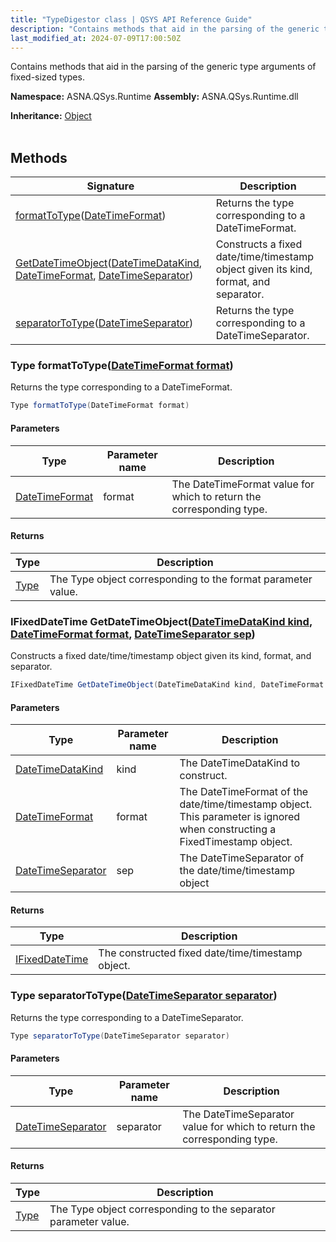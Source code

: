 ```yaml
---
title: "TypeDigestor class | QSYS API Reference Guide"
description: "Contains methods that aid in the parsing of the generic type arguments of fixed-sized types. "
last_modified_at: 2024-07-09T17:00:50Z
---
```


Contains methods that aid in the parsing of the generic type arguments of fixed-sized types.

**Namespace:** ASNA.QSys.Runtime
**Assembly:** ASNA.QSys.Runtime.dll

**Inheritance:** [Object](https://docs.microsoft.com/en-us/dotnet/api/system.object)
<br>
<br>

## Methods

| Signature | Description |
| --- | --- |
| [formatToType](#type-formattotypedatetimeformat-format)([DateTimeFormat](/reference/datagate/datagate-common/date-time-format.html)) | Returns the type corresponding to a DateTimeFormat.
| [GetDateTimeObject](#ifixeddatetime-getdatetimeobjectdatetimedatakind-kind-datetimeformat-format-datetimeseparator-sep)([DateTimeDataKind](/reference/runtime/qsys-runtime/date-time-data-kind.html), [DateTimeFormat](/reference/datagate/datagate-common/date-time-format.html), [DateTimeSeparator](/reference/runtime/qsys-runtime/date-time-separator.html)) | Constructs a fixed date/time/timestamp object given its kind, format, and separator.
| [separatorToType](#type-separatortotypedatetimeseparator-separator)([DateTimeSeparator](/reference/runtime/qsys-runtime/date-time-separator.html)) | Returns the type corresponding to a DateTimeSeparator.

### Type formatToType([DateTimeFormat format](/reference/datagate/datagate-common/date-time-format.html))

Returns the type corresponding to a DateTimeFormat.

```cs
Type formatToType(DateTimeFormat format)
```

#### Parameters

| Type | Parameter name | Description
| --- | --- | ---
| [DateTimeFormat](/reference/datagate/datagate-common/date-time-format.html) | format | The DateTimeFormat value for which to return the corresponding type.

#### Returns

| Type | Description
| --- | ---
| [Type](https://docs.microsoft.com/en-us/dotnet/api/system.type) | The Type object corresponding to the format parameter value.

### IFixedDateTime GetDateTimeObject([DateTimeDataKind kind](/reference/runtime/qsys-runtime/date-time-data-kind.html), [DateTimeFormat format](/reference/datagate/datagate-common/date-time-format.html), [DateTimeSeparator sep](/reference/runtime/qsys-runtime/date-time-separator.html))

Constructs a fixed date/time/timestamp object given its kind, format, and separator.

```cs
IFixedDateTime GetDateTimeObject(DateTimeDataKind kind, DateTimeFormat format, DateTimeSeparator sep)
```

#### Parameters

| Type | Parameter name | Description
| --- | --- | ---
| [DateTimeDataKind](/reference/runtime/qsys-runtime/date-time-data-kind.html) | kind | The DateTimeDataKind to construct.
| [DateTimeFormat](/reference/datagate/datagate-common/date-time-format.html) | format | The DateTimeFormat of the date/time/timestamp object. This parameter is ignored when constructing a FixedTimestamp object.
| [DateTimeSeparator](/reference/runtime/qsys-runtime/date-time-separator.html) | sep | The DateTimeSeparator of the date/time/timestamp object

#### Returns

| Type | Description
| --- | ---
| [IFixedDateTime](/reference/runtime/qsys-runtime/i-fixed-date-time.html) | The constructed fixed date/time/timestamp object.

### Type separatorToType([DateTimeSeparator separator](/reference/runtime/qsys-runtime/date-time-separator.html))

Returns the type corresponding to a DateTimeSeparator.

```cs
Type separatorToType(DateTimeSeparator separator)
```

#### Parameters

| Type | Parameter name | Description
| --- | --- | ---
| [DateTimeSeparator](/reference/runtime/qsys-runtime/date-time-separator.html) | separator | The DateTimeSeparator value for which to return the corresponding type.

#### Returns

| Type | Description
| --- | ---
| [Type](https://docs.microsoft.com/en-us/dotnet/api/system.type) | The Type object corresponding to the separator parameter value.
